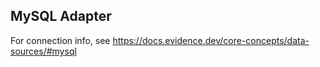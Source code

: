 ## MySQL Adapter

For connection info, see https://docs.evidence.dev/core-concepts/data-sources/#mysql